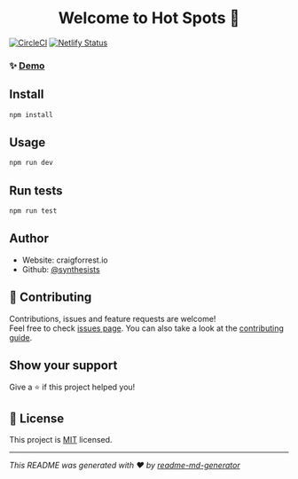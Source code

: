 <h1 align="center">Welcome to Hot Spots 👋</h1>

[![CircleCI](https://circleci.com/gh/synthesists/hot-spots.svg?style=shield)](https://circleci.com/gh/synthesists/hot-spots)
[![Netlify Status](https://api.netlify.com/api/v1/badges/caa153bc-8190-4607-a60f-7ab2d8d7b5ba/deploy-status)](https://app.netlify.com/sites/hot-spots/deploys)

### ✨ [Demo](https://hot-spots.craigforrest.io)

## Install

```sh
npm install
```

## Usage

```sh
npm run dev
```

## Run tests

```sh
npm run test
```

## Author

- Website: craigforrest.io
- Github: [@synthesists](https://github.com/synthesists)

## 🤝 Contributing

Contributions, issues and feature requests are welcome!<br />Feel free to check [issues page](https://github.com/synthesists/hot-spots/issues). You can also take a look at the [contributing guide](https://github.com/synthesists/hot-spots/blob/master/CONTRIBUTING.md).

## Show your support

Give a ⭐️ if this project helped you!

## 📝 License

This project is [MIT](https://github.com/synthesists/hot-spots/blob/master/LICENSE) licensed.

---

_This README was generated with ❤️ by [readme-md-generator](https://github.com/kefranabg/readme-md-generator)_
